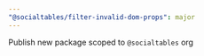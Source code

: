 ```yaml
---
"@socialtables/filter-invalid-dom-props": major
---
```


Publish new package scoped to `@socialtables` org
